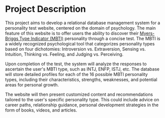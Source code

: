 # Project Description
This project aims to develop a relational database management system for a personality test website, centered on the domain of psychology. The main feature of this website is to offer users the ability to discover their [Myers-Briggs Type Indicator (MBTI)](https://en.wikipedia.org/wiki/Myers%E2%80%93Briggs_Type_Indicator) personality through a concise test. The MBTI is a widely recognized psychological tool that categorizes personality types based on four dichotomies: Introversion vs. Extraversion, Sensing vs. Intuition, Thinking vs. Feeling, and Judging vs. Perceiving.

Upon completion of the test, the system will analyze the responses to ascertain the user's MBTI type, such as INTJ, ENFP, ISTJ, etc. The database will store detailed profiles for each of the 16 possible MBTI personality types, including their characteristics, strengths, weaknesses, and potential areas for personal growth.

The website will then present customized content and recommendations tailored to the user's specific personality type. This could include advice on career paths, relationship guidance, personal development strategies in the form of books, videos, and articles.
